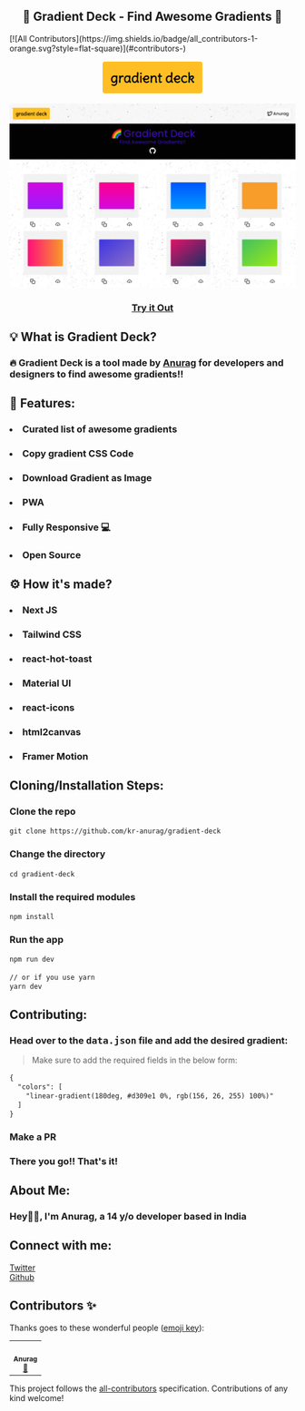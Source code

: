 <h2 align="center"> 🌈 Gradient Deck - Find Awesome Gradients 🌈 </h2>
<!-- ALL-CONTRIBUTORS-BADGE:START - Do not remove or modify this section -->
[![All Contributors](https://img.shields.io/badge/all_contributors-1-orange.svg?style=flat-square)](#contributors-)
<!-- ALL-CONTRIBUTORS-BADGE:END -->

<p align='center'>
    <a href="https://gradient-deck.vercel.app/"><img src='./public/assests/scrnli_10_12_2021_8-56-42%20AM.png' /></a></p>

<img src="./public/assests/screencapture-gradient-deck-kranurag24-repl-co-2021-10-12-12_22_18.png" alt="">
<h3 align="center"><a href="https://gradient-deck.vercel.app/">Try it Out</a></h3>

<h2>💡 What is Gradient Deck?</h2>
<h3>
    🔥 Gradient Deck is a tool made by <a href="#">Anurag</a> for developers and designers to find awesome gradients!!
</h3>

<h2>🍉 Features:</h2>
<h3><li>Curated list of awesome gradients</li></h3>
<h3><li>Copy gradient CSS Code</li></h3>
<h3><li>Download Gradient as Image</li></h3>
<h3><li>PWA</li></h3>
<h3><li>Fully Responsive 💻</li></h3>
<h3><li>Open Source</li></h3>

<h2>⚙ How it's made?</h2>
<h3><li>Next JS</li></h3>
<h3><li>Tailwind CSS</li></h3>
<h3><li>react-hot-toast</li></h3>
<h3><li>Material UI</li></h3>
<h3><li>react-icons</li></h3>
<h3><li>html2canvas</li></h3>
<h3><li>Framer Motion</li></h3>

<h2>Cloning/Installation Steps:</h2>

<h3>Clone the repo</h3>

```
git clone https://github.com/kr-anurag/gradient-deck
```

<h3>Change the directory</h3>

```
cd gradient-deck
```

<h3>Install the required modules</h3>

```
npm install
```

<h3>Run the app</h3>

```
npm run dev

// or if you use yarn
yarn dev
```

<h2>Contributing:</h2>

<h3>Head over to the <kbd>data.json</kbd> file and add the desired gradient:</h3>

> Make sure to add the required fields in the below form:

```
{
  "colors": [
    "linear-gradient(180deg, #d309e1 0%, rgb(156, 26, 255) 100%)"
  ]
}
```

<h3>Make a PR</h3>

<h3>There you go!! That's it!</h3>

<h2>About Me:</h2>
<h3>Hey👋🏻, I'm Anurag, a 14 y/o developer based in India</h3>

<h2>Connect with me:</h2>
<a href="https://twitter.com/kr_anurag_">Twitter</a> <br>
<a href="https://github.com/kr-anurag">Github</a>

## Contributors ✨

Thanks goes to these wonderful people ([emoji key](https://allcontributors.org/docs/en/emoji-key)):

<!-- ALL-CONTRIBUTORS-LIST:START - Do not remove or modify this section -->
<!-- prettier-ignore-start -->
<!-- markdownlint-disable -->
<table>
  <tr>
    <td align="center"><a href="http://twitter.com/kr_anurag_"><img src="https://avatars.githubusercontent.com/u/77309809?v=4?s=100" width="100px;" alt=""/><br /><sub><b>Anurag</b></sub></a><br /><a href="https://github.com/kr-anurag/gradient-deck/commits?author=kr-anurag" title="Documentation">📖</a></td>
  </tr>
</table>

<!-- markdownlint-restore -->
<!-- prettier-ignore-end -->

<!-- ALL-CONTRIBUTORS-LIST:END -->

This project follows the [all-contributors](https://github.com/all-contributors/all-contributors) specification. Contributions of any kind welcome!